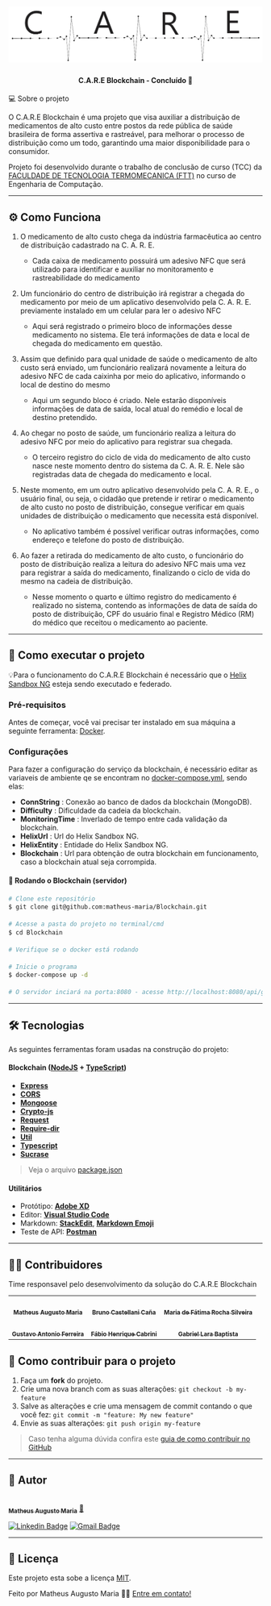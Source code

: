 <h1 align="center">
    <img alt="NextLevelWeek" title="#NextLevelWeek" src="./assets/logo.png" />
</h1>

<h4 align="center"> 
	C.A.R.E Blockchain - Concluído 🔨
</h4

## 💻 Sobre o projeto

O C.A.R.E Blockchain é uma projeto que visa auxiliar a distribuição de medicamentos de alto custo entre postos da rede pública de saúde brasileira de forma assertiva e rastreável, para melhorar o processo de distribuição como um todo, garantindo uma maior disponibilidade para o consumidor.

Projeto foi desenvolvido durante o trabalho de conclusão de curso (TCC) da [FACULDADE DE TECNOLOGIA TERMOMECANICA (FTT)](http://ftt.com.br/home/) no curso de Engenharia de Computação.

---

## ⚙️ Como Funciona

1. O medicamento de alto
custo chega da indústria
farmacêutica ao centro de
distribuição cadastrado na
C. A. R. E.
   - Cada caixa de medicamento possuirá
um adesivo NFC que será utilizado para
identificar e auxiliar no monitoramento
e rastreabilidade do medicamento

2. Um funcionário do centro de
distribuição irá
registrar a chegada do
medicamento por meio de
um aplicativo desenvolvido
pela C. A. R. E. previamente
instalado em um celular para
ler o adesivo NFC
   - Aqui será registrado o primeiro
bloco de informações desse
medicamento no sistema. Ele terá
informações de data
e local de chegada do medicamento
em questão.

3. Assim que definido para qual
unidade de saúde o
medicamento de alto custo
será enviado, um funcionário
realizará novamente a
leitura do adesivo NFC de
cada caixinha por meio do
aplicativo, informando o
local de destino do mesmo
   - Aqui um segundo bloco é criado.
Nele estarão disponíveis informações
de data de saída, local atual do
remédio e
local de destino pretendido.

4. Ao chegar no posto de saúde,
um funcionário
realiza a leitura do adesivo
NFC por meio do aplicativo
para registrar sua
chegada.
   - O terceiro registro do ciclo de vida do
medicamento de alto custo nasce neste
momento dentro do sistema da C. A. R. E.
Nele são registradas data de chegada
do medicamento e local.

5. Neste momento, em um outro
aplicativo
desenvolvido pela C. A. R. E., o
usuário final, ou seja, o cidadão
que pretende
ir retirar o medicamento de alto
custo no posto de distribuição,
consegue verificar
em quais unidades de
distribuição o medicamento que
necessita está disponível.
   - No aplicativo também é possível
verificar outras informações, como
endereço e telefone do posto de
distribuição.

6. Ao fazer a retirada do
medicamento de alto
custo, o funcionário do posto
de distribuição realiza a
leitura do adesivo NFC
mais uma vez para registrar a
saída do medicamento,
finalizando o ciclo de vida
do mesmo na cadeia de
distribuição.
   - Nesse momento o quarto e último registro
do medicamento é realizado no sistema,
contendo as informações de data de saída
do posto de distribuição, CPF do usuário final e
Registro Médico (RM) do médico
que receitou o medicamento ao paciente.

---

## 🚀 Como executar o projeto

💡Para o funcionamento do C.A.R.E Blockchain é necessário que o [Helix Sandbox NG](https://github.com/Helix-Platform/Sandbox-NG) esteja sendo executado e federado.

### Pré-requisitos

Antes de começar, você vai precisar ter instalado em sua máquina a seguinte ferramenta:
[Docker](https://www.docker.com/).

### Configurações

Para fazer a configuração do serviço da blockchain, é necessário editar as variaveis de ambiente qe se encontram no [docker-compose.yml](https://github.com/matheus-maria/Blockchain/blob/master/docker-compose.yml), sendo elas:

- **ConnString** : Conexão ao banco de dados da blockchain (MongoDB).
- **Difficulty** : Dificuldade da cadeia da blockchain.
- **MonitoringTime** : Inverlado de tempo entre cada validação da blockchain.
- **HelixUrl** : Url do Helix Sandbox NG.
- **HelixEntity** : Entidade do Helix Sandbox NG.
- **Blockchain** : Url para obtenção de outra blockchain em funcionamento, caso a blockchain atual seja corrompida.

#### 🎲 Rodando o Blockchain (servidor)

```bash
# Clone este repositório
$ git clone git@github.com:matheus-maria/Blockchain.git

# Acesse a pasta do projeto no terminal/cmd
$ cd Blockchain

# Verifique se o docker está rodando

# Inicie o programa
$ docker-compose up -d

# O servidor inciará na porta:8080 - acesse http://localhost:8080/api/getBlocks
```

---

## 🛠 Tecnologias

As seguintes ferramentas foram usadas na construção do projeto:

#### [](https://github.com/tgmarinho/Ecoleta#server-nodejs--typescript)**Blockchain**  ([NodeJS](https://nodejs.org/en/)  +  [TypeScript](https://www.typescriptlang.org/))

- **[Express](https://expressjs.com/)**
- **[CORS](https://expressjs.com/en/resources/middleware/cors.html)**
- **[Mongoose](https://www.npmjs.com/package/mongoose)**
- **[Crypto-js](https://www.npmjs.com/package/crypto-js)**
- **[Request](https://www.npmjs.com/package/request)**
- **[Require-dir](https://www.npmjs.com/package/require-dir)**
- **[Util](https://www.npmjs.com/package/util)**
- **[Typescript](https://www.npmjs.com/package/typescript)**
- **[Sucrase](https://www.npmjs.com/package/sucrase)**

> Veja o arquivo  [package.json](https://github.com/matheus-maria/Blockchain/blob/master/package.json)

#### [](https://github.com/tgmarinho/Ecoleta#utilit%C3%A1rios)**Utilitários**

- Protótipo:  **[Adobe XD](https://www.adobe.com/br/products/xd.html)**
- Editor:  **[Visual Studio Code](https://code.visualstudio.com/)**
- Markdown:  **[StackEdit](https://stackedit.io/)**,  **[Markdown Emoji](https://gist.github.com/rxaviers/7360908)**
- Teste de API:  **[Postman](https://www.postman.com/)**

---

## 👨‍💻 Contribuidores

Time responsavel pelo desenvolvimento da solução do C.A.R.E Blockchain

<table>
  <tr>
    <td align="center"><a href="https://www.linkedin.com/in/matheus-maria/"><img style="border-radius: 50%;" src="https://avatars2.githubusercontent.com/u/36001925?s=400&u=fd134fee8f650c1d68f91c54822ebaf54d89d459&v=4" width="100px;" alt=""/><br /><sub><b>Matheus Augusto Maria</b></sub></a><br /></td>
    <td align="center"><a href="https://www.linkedin.com/in/bruno-castellani/"><img style="border-radius: 50%;" src="https://media-exp1.licdn.com/dms/image/C4D03AQHcZjQh5ZVJ0g/profile-displayphoto-shrink_400_400/0?e=1606953600&v=beta&t=v0fg1GENlLg4gJbLBuktId4zIwjnRu7Adx6lYvl43NA" width="100px;" alt=""/><br /><sub><b>Bruno Castellani Caña</b></sub></a><br /></td>
    <td align="center"><a href="https://www.linkedin.com/in/mariarsilveira/"><img style="border-radius: 50%;" src="https://media-exp1.licdn.com/dms/image/C4D03AQEalNbzHLM8JQ/profile-displayphoto-shrink_400_400/0?e=1606953600&v=beta&t=HCTh8Ltcjhu5DeIpuLV9Y-CZPhtxbweUJ_5NJ6xLs04" width="100px;" alt=""/><br /><sub><b>Maria de Fátima Rocha Silveira</b></sub></a><br /></td> 
  </tr>

  <tr>
    <td align="center"><a href="https://www.linkedin.com/in/gustavo-antonio-ferreira-74282b110/"><img style="border-radius: 50%;" src="https://media-exp1.licdn.com/dms/image/C4D03AQG51lP96-9wwQ/profile-displayphoto-shrink_400_400/0?e=1606953600&v=beta&t=J4l9y7Lf_C-aT7x4obUe9R8GxPA014eo2ugF8Un2U_A" width="100px;" alt=""/><br /><sub><b>Gustavo Antonio Ferreira</b></sub></a><br /></td>
    <td align="center"><a href="https://www.linkedin.com/in/fabio-cabrini/"><img style="border-radius: 50%;" src="https://media-exp1.licdn.com/dms/image/C4D03AQFUfphv3HbOFw/profile-displayphoto-shrink_400_400/0?e=1606953600&v=beta&t=OphbCha4Or2tbb_03C07piD7etbTnDdxwiIa77HEdk8" width="100px;" alt=""/><br /><sub><b>Fábio Henrique Cabrini
</b></sub></a><br /></td>
<td align="center"><a href="https://www.linkedin.com/in/gabriel-lara-baptista/"><img style="border-radius: 50%;" src="https://media-exp1.licdn.com/dms/image/C4D03AQGJeiykb-AoDw/profile-displayphoto-shrink_400_400/0?e=1606953600&v=beta&t=WQ-80lZ6ud2hQvyizi0S0z4GpwzPnd8IpbsnBsnUitI" width="100px;" alt=""/><br /><sub><b>Gabriel Lara Baptista
</b></sub></a><br /></td>
    
  </tr>
  
</table>

## 💪 Como contribuir para o projeto

1. Faça um **fork** do projeto.
2. Crie uma nova branch com as suas alterações: `git checkout -b my-feature`
3. Salve as alterações e crie uma mensagem de commit contando o que você fez: `git commit -m "feature: My new feature"`
4. Envie as suas alterações: `git push origin my-feature`
> Caso tenha alguma dúvida confira este [guia de como contribuir no GitHub](./CONTRIBUTING.md)

---

## 🦸 Autor

<a href="https://github.com/matheus-maria">
 <img style="border-radius: 50%;" src="https://avatars2.githubusercontent.com/u/36001925?s=400&u=fd134fee8f650c1d68f91c54822ebaf54d89d459&v=4" width="100px;" alt=""/>
 <br />
 <sub><b>Matheus Augusto Maria</b></sub></a> <a href="https://github.com/matheus-maria" title="Rocketseat">🚀</a>
 <br />

[![Linkedin Badge](https://img.shields.io/badge/-Matheus-blue?style=flat-square&logo=Linkedin&logoColor=white&link=https://www.linkedin.com/in/matheus-maria/)](https://www.linkedin.com/in/matheus-maria/)
[![Gmail Badge](https://img.shields.io/badge/-mmatheus.maria@gmail.com-c14438?style=flat-square&logo=Gmail&logoColor=white&link=mailto:mmatheus.maria@gmail.com)](mailto:mmatheus.maria@gmail.com)

---

## 📝 Licença

Este projeto esta sobe a licença [MIT](./LICENSE).

Feito por Matheus Augusto Maria 👋🏽 [Entre em contato!](https://www.linkedin.com/in/matheus-maria/)